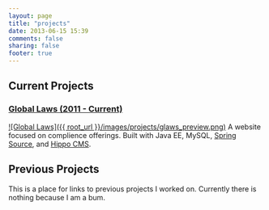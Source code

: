 ```yaml
---
layout: page
title: "projects"
date: 2013-06-15 15:39
comments: false
sharing: false
footer: true
---
```


Current Projects
------------------------
### [Global Laws (2011 - Current)](https://app.glaws.co/)
[![Global Laws]({{ root_url }}/images/projects/glaws_preview.png)](https://app.glaws.co/)
A website focused on complience offerings. Built with Java EE, MySQL, [Spring Source](http://www.springsource.org/), and [Hippo CMS](http://www.onehippo.com/en/).

Previous Projects
------------------------
This is a place for links to previous projects I worked on. Currently there is nothing because I am a bum.
